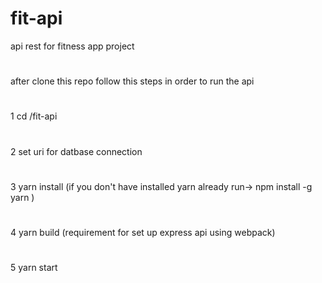 # fit-api

api rest for fitness app project

#

after clone this repo follow this steps in order to run the api

#

1 cd /fit-api

#

2 set uri for datbase connection

#

3 yarn install (if you don't have installed yarn already run-> npm install -g yarn )

#

4 yarn build (requirement for set up express api using webpack)

#

5 yarn start
